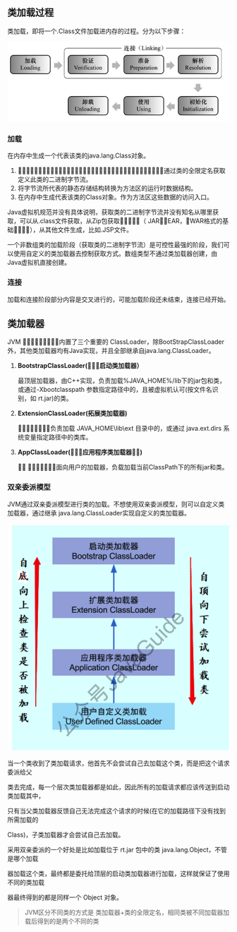 ## 类加载过程

类加载，即将一个.Class文件加载进内存的过程。分为以下步骤：

![类加载](img/类加载过程.png)

### 加载

在内存中生成一个代表该类的java.lang.Class对象。

1. 􏲢􏱥􏷋􏶴􏰃􏶦􏷌􏳜􏶏􏷍􏶴􏰂􏷎􏱴􏳇􏰄􏱌􏷏􏲢􏱥􏷋􏶴􏰃􏶦􏷌􏳜􏶏􏷍􏶴􏰂􏷎􏱴􏳇􏰄􏱌􏷏通过类的全限定名获取定义此类的二进制字节流。
2. 将字节流所代表的静态存储结构转换为方法区的运行时数据结构。
3. 在内存中生成代表该类的Class对象。作为方法区这些数据的访问入口。

Java虚拟机规范并没有具体说明，获取类的二进制字节流并没有知名从哪里获取，可以从.class文件获取，从Zip包获取􏰷􏴠􏰉􏰬􏰂（ JAR􏲁，EAR，􏲁WAR格式的基础􏷛􏲥􏰂􏳂），从其他文件生成，比如.JSP文件。

一个非数组类的加载阶段（获取类的二进制字节流）是可控性最强的阶段，我们可以使用自定义的类加载器去控制获取方式。数组类型不通过类加载器创建，由Java虚拟机直接创建。



### 连接

加载和连接阶段部分内容是交叉进行的，可能加载阶段还未结束，连接已经开始。



## 类加载器

JVM 􏱯􏳣􏷷􏲹􏰣􏰤􏱳􏰔􏰂内置了三个重要的 ClassLoader，除BootStrapClassLoader外，其他类加载器均有Java实现，并且全部继承自java.lang.ClassLoader。

1. **BootstrapClassLoader(􏶶􏰲􏴋启动类加载器）**

   最顶层加载器，由C++实现，负责加载%JAVA_HOME%/lib下的jar包和类，或通过-Xbootclasspath 参数指定路径中的，且被虚拟机认可(按文件名识别，如 rt.jar)的类。

2. **ExtensionClassLoader(拓展类加载器)**

   􏰓􏰔􏷼􏷽􏵉􏰮􏷾􏵎负责加载 JAVA_HOME\lib\ext 目录中的，或通过 java.ext.dirs 系统变量指定路径中的类库。

3. **AppClassLoader(􏲘􏰷􏵂应用程序类加载器􏳍􏴋)**

   􏰢􏴗 􏵰􏲀􏱦􏰂􏵉􏰮􏰒面向用户的加载器，负载加载当前ClassPath下的所有jar和类。

 ### 双亲委派模型

JVM通过双亲委派模型进行类的加载。不想使用双亲委派模型，则可以自定义类加载器，通过继承 java.lang.ClassLoader实现自定义的类加载器。

![双亲委派](img/双亲委派模型.png)

当一个类收到了类加载请求，他首先不会尝试自己去加载这个类，而是把这个请求委派给父

类去完成，每一个层次类加载器都是如此，因此所有的加载请求都应该传送到启动类加载其中，

只有当父类加载器反馈自己无法完成这个请求的时候(在它的加载路径下没有找到所需加载的

Class)，子类加载器才会尝试自己去加载。

采用双亲委派的一个好处是比如加载位于 rt.jar 包中的类 java.lang.Object，不管是哪个加载

器加载这个类，最终都是委托给顶层的启动类加载器进行加载，这样就保证了使用不同的类加载

器最终得到的都是同样一个 Object 对象。

> JVM区分不同类的方式是 类加载器+类的全限定名，相同类被不同加载器加载后得到的是两个不同的类